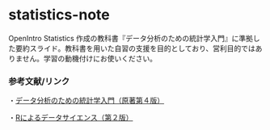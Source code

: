 # statistics-note
OpenIntro Statistics 作成の教科書『データ分析のための統計学入門』に準拠した要約スライド。教科書を用いた自習の支援を目的としており、営利目的ではありません。学習の動機付けにお使いください。

### 参考文献/リンク
・[データ分析のための統計学入門（原著第４版）](https://www.openintro.org/book/os/)

・[Rによるデータサイエンス（第２版）](https://www.morikita.co.jp/books/mid/009602)
